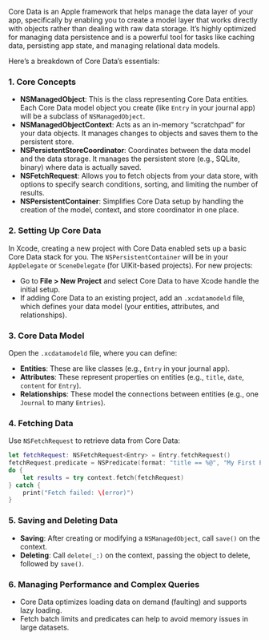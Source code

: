 Core Data is an Apple framework that helps manage the data layer of your app, specifically by enabling you to create a model layer that works directly with objects rather than dealing with raw data storage. It’s highly optimized for managing data persistence and is a powerful tool for tasks like caching data, persisting app state, and managing relational data models.

Here’s a breakdown of Core Data’s essentials:

### 1. **Core Concepts**
   - **NSManagedObject**: This is the class representing Core Data entities. Each Core Data model object you create (like `Entry` in your journal app) will be a subclass of `NSManagedObject`.
   - **NSManagedObjectContext**: Acts as an in-memory “scratchpad” for your data objects. It manages changes to objects and saves them to the persistent store.
   - **NSPersistentStoreCoordinator**: Coordinates between the data model and the data storage. It manages the persistent store (e.g., SQLite, binary) where data is actually saved.
   - **NSFetchRequest**: Allows you to fetch objects from your data store, with options to specify search conditions, sorting, and limiting the number of results.
   - **NSPersistentContainer**: Simplifies Core Data setup by handling the creation of the model, context, and store coordinator in one place. 

### 2. **Setting Up Core Data**
   In Xcode, creating a new project with Core Data enabled sets up a basic Core Data stack for you. The `NSPersistentContainer` will be in your `AppDelegate` or `SceneDelegate` (for UIKit-based projects). For new projects:
   
   - Go to **File > New Project** and select Core Data to have Xcode handle the initial setup.
   - If adding Core Data to an existing project, add an `.xcdatamodeld` file, which defines your data model (your entities, attributes, and relationships).

### 3. **Core Data Model**
   Open the `.xcdatamodeld` file, where you can define:
   - **Entities**: These are like classes (e.g., `Entry` in your journal app).
   - **Attributes**: These represent properties on entities (e.g., `title`, `date`, `content` for `Entry`).
   - **Relationships**: These model the connections between entities (e.g., one `Journal` to many `Entries`).

### 4. **Fetching Data**
   Use `NSFetchRequest` to retrieve data from Core Data:
   ```swift
   let fetchRequest: NSFetchRequest<Entry> = Entry.fetchRequest()
   fetchRequest.predicate = NSPredicate(format: "title == %@", "My First Entry")
   do {
       let results = try context.fetch(fetchRequest)
   } catch {
       print("Fetch failed: \(error)")
   }
   ```

### 5. **Saving and Deleting Data**
   - **Saving**: After creating or modifying a `NSManagedObject`, call `save()` on the context.
   - **Deleting**: Call `delete(_:)` on the context, passing the object to delete, followed by `save()`.

### 6. **Managing Performance and Complex Queries**
   - Core Data optimizes loading data on demand (faulting) and supports lazy loading.
   - Fetch batch limits and predicates can help to avoid memory issues in large datasets.

